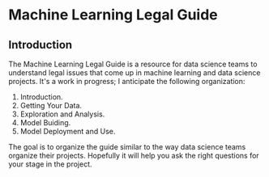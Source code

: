 # Machine Learning Legal Guide

## Introduction 

The Machine Learning Legal Guide is a resource for data science teams to understand legal issues that come up in machine learning and data science projects. It's a work in progress; I anticipate the following organization: 

1. Introduction. 
2. Getting Your Data. 
3. Exploration and Analysis. 
4. Model Buiding. 
5. Model Deployment and Use. 

The goal is to organize the guide similar to the way data science teams organize their projects. Hopefully it will help you ask the right questions for your stage in the project. 

